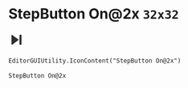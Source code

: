 # StepButton On@2x `32x32`
<img src="/img/StepButton%20On@2x.png" width=32 height=32>

``` CSharp
EditorGUIUtility.IconContent("StepButton On@2x")
```
```
StepButton On@2x
```
